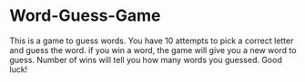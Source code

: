 # Word-Guess-Game
This is a game to guess words. You have 10 attempts to pick a correct letter and guess the word. if you win a word, the game will give you a new word to guess. Number of wins will tell you how many words you guessed. Good luck!
